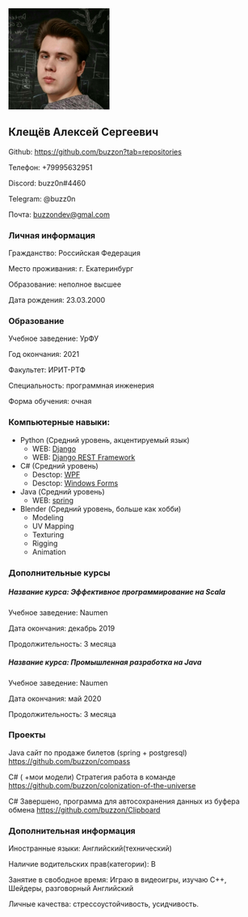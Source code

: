 
<img src="https://github.com/buzzon/my-resume/blob/main/photo_2020-10-10_19-19-39.jpg" alt="Фото" width="200px" height="200px">

## Клещёв Алексей Сергеевич

Github: https://github.com/buzzon?tab=repositories

Телефон: +79995632951

Discord: buzz0n#4460

Telegram: @buzz0n

Почта: buzzondev@gmal.com


### Личная информация

Гражданство: Российская Федерация

Место проживания: г. Екатеринбург

Образование: неполное высшее

Дата рождения: 23.03.2000


### Образование

Учебное заведение: УрФУ

Год окончания: 2021

Факультет: ИРИТ-РТФ

Специальность: программная инженерия

Форма обучения: очная


### Компьютерные навыки: 

- Python (Средний уровень, акцентируемый язык)
  - WEB: [Django](https://www.djangoproject.com/)
  - WEB: [Django REST Framework](https://www.django-rest-framework.org/)
- С# (Средний уровень)
  - Desctop: [WPF](https://docs.microsoft.com/en-us/dotnet/desktop/wpf/getting-started/walkthrough-my-first-wpf-desktop-application?view=netframeworkdesktop-4.8)
  - Desctop: [Windows Forms](https://docs.microsoft.com/en-us/visualstudio/ide/create-csharp-winform-visual-studio?view=vs-2019)
- Java (Средний уровень)
  - WEB: [spring](https://spring.io/)
- Blender (Средний уровень, больше как хобби)
  - Modeling
  - UV Mapping
  - Texturing 
  - Rigging
  - Animation 

### Дополнительные курсы

##### Название курса: Эффективное программирование на Scala 

Учебное заведение: Naumen

Дата окончания: декабрь 2019

Продолжительность: 3 месяца


##### Название курса: Промышленная разработка на Java 

Учебное заведение: Naumen

Дата окончания: май 2020

Продолжительность: 3 месяца


### Проекты

Java сайт по продаже билетов (spring + postgresql) https://github.com/buzzon/compass

C# ( +мои модели) Стратегия работа в команде https://github.com/buzzon/colonization-of-the-universe

C# Завершено, программа для автосохранения данных из буфера обмена https://github.com/buzzon/Clipboard

### Дополнительная информация

Иностранные языки: Английский(технический)

Наличие водительских прав(категории): B

Занятие в свободное время: Играю в видеоигры, изучаю C++, Шейдеры, разговорный Английский

Личные качества: стрессоустойчивость, усидчивость.
